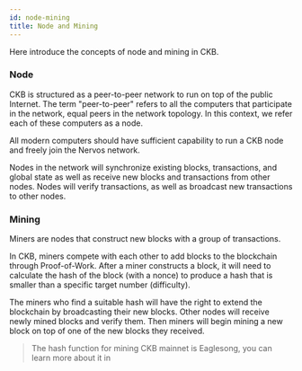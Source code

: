 ```yaml
---
id: node-mining
title: Node and Mining
---
```


Here introduce the concepts of node and mining in CKB.

### Node

CKB is structured as a peer-to-peer network to run on top of the public Internet. The term "peer-to-peer" refers to all the computers that participate in the network, equal peers in the network topology. In this context, we refer each of these computers as a node.

All modern computers should have sufficient capability to run a CKB node and freely join the Nervos network. 

Nodes in the network will synchronize existing blocks, transactions, and global state as well as receive new blocks and transactions from other nodes. Nodes will verify transactions, as well as broadcast new transactions to other nodes.

### Mining

Miners are nodes that construct new blocks with a group of transactions. 

In CKB, miners compete with each other to add blocks to the blockchain through Proof-of-Work. After a miner constructs a block, it will need to calculate the hash of the block (with a nonce) to produce a hash that is smaller than a specific target number (difficulty). 

The miners who find a suitable hash will have the right to extend the blockchain by broadcasting their new blocks. Other nodes will receive newly mined blocks and verify them. Then miners will begin mining a new block on top of one of the new blocks they received.

> The hash function for mining CKB mainnet is Eaglesong, you can learn more about it in
>
> [RFC 0010 - Eaglesong]: https://github.com/nervosnetwork/rfcs/blob/master/rfcs/0010-eaglesong/0010-eaglesong.md
>
